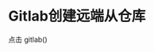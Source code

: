# Gitlab创建远端从仓库 
> 
点击 gitlab()
<!-- 1、点击 ‘+’ 号  
2、点击New P
![](./img/sourcetree/stree_19.jpg)
-->

 



